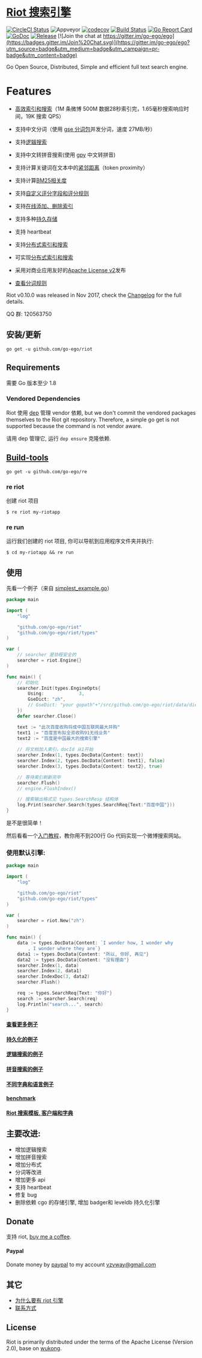 # [Riot 搜索引擎](https://github.com/go-ego/riot)

<!--<img align="right" src="https://raw.githubusercontent.com/go-ego/ego/master/logo.jpg">-->
<!--<a href="https://circleci.com/gh/go-ego/ego/tree/dev"><img src="https://img.shields.io/circleci/project/go-ego/ego/dev.svg" alt="Build Status"></a>-->
[![CircleCI Status](https://circleci.com/gh/go-ego/riot.svg?style=shield)](https://circleci.com/gh/go-ego/riot)
![Appveyor](https://ci.appveyor.com/api/projects/status/github/go-ego/riot?branch=master&svg=true)
[![codecov](https://codecov.io/gh/go-ego/riot/branch/master/graph/badge.svg)](https://codecov.io/gh/go-ego/riot)
[![Build Status](https://travis-ci.org/go-ego/riot.svg)](https://travis-ci.org/go-ego/riot)
[![Go Report Card](https://goreportcard.com/badge/github.com/go-ego/riot)](https://goreportcard.com/report/github.com/go-ego/riot)
[![GoDoc](https://godoc.org/github.com/go-ego/riot?status.svg)](https://godoc.org/github.com/go-ego/riot)
[![Release](https://github-release-version.herokuapp.com/github/go-ego/riot/release.svg?style=flat)](https://github.com/go-ego/riot/releases/latest)
[![Join the chat at https://gitter.im/go-ego/ego](https://badges.gitter.im/Join%20Chat.svg)](https://gitter.im/go-ego/ego?utm_source=badge&utm_medium=badge&utm_campaign=pr-badge&utm_content=badge)
<!--<a href="https://github.com/go-ego/ego/releases"><img src="https://img.shields.io/badge/%20version%20-%206.0.0%20-blue.svg?style=flat-square" alt="Releases"></a>-->


Go Open Source, Distributed, Simple and efficient full text search engine.

# Features

* [高效索引和搜索](/docs/zh/benchmarking.md)（1M 条微博 500M 数据28秒索引完，1.65毫秒搜索响应时间，19K 搜索 QPS）
* 支持中文分词（使用 [gse 分词包](https://github.com/go-ego/gse)并发分词，速度 27MB/秒）
* 支持[逻辑搜索](https://github.com/go-ego/riot/blob/master/docs/zh/logic.md)
* 支持中文转拼音搜索(使用 [gpy](https://github.com/go-ego/gpy) 中文转拼音)
* 支持计算关键词在文本中的[紧邻距离](/docs/zh/token_proximity.md)（token proximity）
* 支持计算[BM25相关度](/docs/zh/bm25.md)
* 支持[自定义评分字段和评分规则](/docs/zh/custom_scoring_criteria.md)
* 支持[在线添加、删除索引](/docs/zh/realtime_indexing.md)
* 支持多种[持久存储](/docs/zh/persistent_storage.md)
* 支持 heartbeat
* 支持[分布式索引和搜索](https://github.com/go-ego/riot/tree/master/data)
* 可实现[分布式索引和搜索](/docs/zh/distributed_indexing_and_search.md)
* 采用对商业应用友好的[Apache License v2](/LICENSE)发布

* [查看分词规则](https://github.com/go-ego/riot/blob/master/docs/zh/segmenter.md)

Riot v0.10.0 was released in Nov 2017, check the [Changelog](https://github.com/go-ego/riot/blob/master/docs/CHANGELOG.md) for the full details.

QQ 群: 120563750

## 安装/更新

```
go get -u github.com/go-ego/riot
```

## Requirements

需要 Go 版本至少 1.8

### Vendored Dependencies

Riot 使用 [dep](https://github.com/golang/dep) 管理 vendor 依赖, but we don't commit the vendored packages themselves to the Riot git repository. Therefore, a simple go get is not supported because the command is not vendor aware. 

请用 dep 管理它, 运行 `dep ensure` 克隆依赖.

## [Build-tools](https://github.com/go-ego/re)
```
go get -u github.com/go-ego/re 
```
### re riot
创建 riot 项目

```
$ re riot my-riotapp
```

### re run

运行我们创建的 riot 项目, 你可以导航到应用程序文件夹并执行:
```
$ cd my-riotapp && re run
```

## 使用

先看一个例子（来自 [simplest_example.go](/examples/simple/zh/main.go)）
```go
package main

import (
	"log"

	"github.com/go-ego/riot"
	"github.com/go-ego/riot/types"
)

var (
	// searcher 是协程安全的
	searcher = riot.Engine{}
)

func main() {
	// 初始化
	searcher.Init(types.EngineOpts{
		Using:             3,
		GseDict: "zh",
		// GseDict: "your gopath"+"/src/github.com/go-ego/riot/data/dict/dictionary.txt",
	})
	defer searcher.Close()

	text := "此次百度收购将成中国互联网最大并购"
	text1 := "百度宣布拟全资收购91无线业务"
	text2 := "百度是中国最大的搜索引擎"
	
	// 将文档加入索引，docId 从1开始
	searcher.Index(1, types.DocData{Content: text})
	searcher.Index(2, types.DocData{Content: text1}, false)
	searcher.Index(3, types.DocData{Content: text2}, true)

	// 等待索引刷新完毕
	searcher.Flush()
	// engine.FlushIndex()

	// 搜索输出格式见 types.SearchResp 结构体
	log.Print(searcher.Search(types.SearchReq{Text:"百度中国"}))
}
```

是不是很简单！

然后看看一个[入门教程](/docs/zh/codelab.md)，教你用不到200行 Go 代码实现一个微博搜索网站。

### 使用默认引擎:

```Go
package main

import (
	"log"

	"github.com/go-ego/riot"
	"github.com/go-ego/riot/types"
)

var (
	searcher = riot.New("zh")
)

func main() {
	data := types.DocData{Content: `I wonder how, I wonder why
		, I wonder where they are`}
	data1 := types.DocData{Content: "所以, 你好, 再见"}
	data2 := types.DocData{Content: "没有理由"}
	searcher.Index(1, data)
	searcher.Index(2, data1)
	searcher.IndexDoc(3, data2)
	searcher.Flush()

	req := types.SearchReq{Text: "你好"}
	search := searcher.Search(req)
	log.Println("search...", search)
}
```

#### [查看更多例子](https://github.com/go-ego/riot/tree/master/examples)

#### [持久化的例子](https://github.com/go-ego/riot/blob/master/examples/store/main.go)
#### [逻辑搜索的例子](https://github.com/go-ego/riot/blob/master/examples/logic/main.go)

#### [拼音搜索的例子](https://github.com/go-ego/riot/blob/master/examples/pinyin/main.go)

#### [不同字典和语言例子](https://github.com/go-ego/riot/blob/master/examples/dict/main.go)

#### [benchmark](https://github.com/go-ego/riot/blob/master/examples/benchmark/benchmark.go)

#### [Riot 搜索模板, 客户端和字典](https://github.com/go-ego/riot/tree/master/data)

## 主要改进:

- 增加逻辑搜索 
- 增加拼音搜索 
- 增加分布式 
- 分词等改进 
- 增加更多 api
- 支持 heartbeat
- 修复 bug
- 删除依赖 cgo 的存储引擎, 增加 badger和 leveldb 持久化引擎

## Donate

支持 riot, [buy me a coffee](https://github.com/go-vgo/buy-me-a-coffee).

#### Paypal

Donate money by [paypal](https://www.paypal.me/veni0/25) to my account [vzvway@gmail.com](vzvway@gmail.com)

## 其它

* [为什么要有 riot 引擎](/docs/zh/why_riot.md)
* [联系方式](/docs/zh/feedback.md)

## License

Riot is primarily distributed under the terms of the Apache License (Version 2.0), base on [wukong](https://github.com/huichen/wukong).
